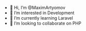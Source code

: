 - 👋 Hi, I’m @MaximArtyomov
- 👀 I’m interested in Development
- 🌱 I’m currently learning Laravel
- 💞️ I’m looking to collaborate on PHP

<!---
xHollyWooDx/xHollyWooDx is a ✨ special ✨ repository because its `README.md` (this file) appears on your GitHub profile.
You can click the Preview link to take a look at your changes.
--->
